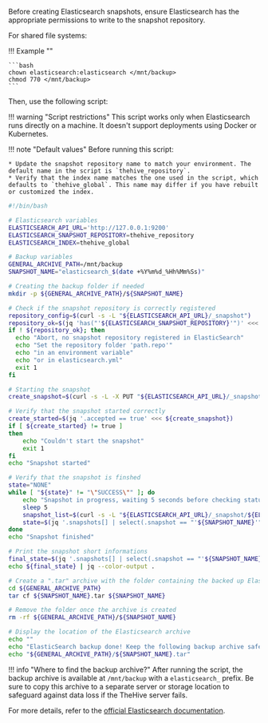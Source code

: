 Before creating Elasticsearch snapshots, ensure Elasticsearch has the appropriate permissions to write to the snapshot repository.

For shared file systems:

!!! Example ""

    ```bash
    chown elasticsearch:elasticsearch </mnt/backup>
    chmod 770 </mnt/backup>
    ```

Then, use the following script:

!!! warning "Script restrictions"
    This script works only when Elasticsearch runs directly on a machine. It doesn't support deployments using Docker or Kubernetes.

!!! note "Default values"
    Before running this script:

    * Update the snapshot repository name to match your environment. The default name in the script is `thehive_repository`.
    * Verify that the index name matches the one used in the script, which defaults to `thehive_global`. This name may differ if you have rebuilt or customized the index.

```bash
#!/bin/bash

# Elasticsearch variables
ELASTICSEARCH_API_URL='http://127.0.0.1:9200'
ELASTICSEARCH_SNAPSHOT_REPOSITORY=thehive_repository
ELASTICSEARCH_INDEX=thehive_global

# Backup variables
GENERAL_ARCHIVE_PATH=/mnt/backup
SNAPSHOT_NAME="elasticsearch_$(date +%Y%m%d_%Hh%Mm%Ss)"

# Creating the backup folder if needed
mkdir -p ${GENERAL_ARCHIVE_PATH}/${SNAPSHOT_NAME}

# Check if the snapshot repository is correctly registered
repository_config=$(curl -s -L "${ELASTICSEARCH_API_URL}/_snapshot")
repository_ok=$(jq 'has("'${ELASTICSEARCH_SNAPSHOT_REPOSITORY}'")' <<< ${repository_config})
if ! ${repository_ok}; then
  echo "Abort, no snapshot repository registered in ElasticSearch"
  echo "Set the repository folder 'path.repo'"
  echo "in an environment variable"
  echo "or in elasticsearch.yml"
  exit 1
fi

# Starting the snapshot
create_snapshot=$(curl -s -L -X PUT "${ELASTICSEARCH_API_URL}/_snapshot/thehive_repository/${SNAPSHOT_NAME}" -H 'Content-Type: application/json' -d '{"indices":"'${ELASTICSEARCH_INDEX}'", "ignore_unavailable":true, "include_global_state":false}')

# Verify that the snapshot started correctly
create_started=$(jq '.accepted == true' <<< ${create_snapshot})
if [ ${create_started} != true ]
then
    echo "Couldn't start the snapshot"
    exit 1
fi
echo "Snapshot started"

# Verify that the snapshot is finshed
state="NONE"
while [ "${state}" != "\"SUCCESS\"" ]; do
    echo "Snapshot in progress, waiting 5 seconds before checking status again..."
    sleep 5
    snapshot_list=$(curl -s -L "${ELASTICSEARCH_API_URL}/_snapshot/${ELASTICSEARCH_SNAPSHOT_REPOSITORY}/*?verbose=false")
    state=$(jq '.snapshots[] | select(.snapshot == "'${SNAPSHOT_NAME}'").state' <<< ${snapshot_list})
done
echo "Snapshot finished"

# Print the snapshot short informations
final_state=$(jq '.snapshots[] | select(.snapshot == "'${SNAPSHOT_NAME}'")' <<< ${snapshot_list})
echo ${final_state} | jq --color-output .

# Create a ".tar" archive with the folder containing the backed up Elasticsearch index
cd ${GENERAL_ARCHIVE_PATH}
tar cf ${SNAPSHOT_NAME}.tar ${SNAPSHOT_NAME}

# Remove the folder once the archive is created
rm -rf ${GENERAL_ARCHIVE_PATH}/${SNAPSHOT_NAME}

# Display the location of the Elasticsearch archive
echo ""
echo "ElasticSearch backup done! Keep the following backup archive safe:"
echo "${GENERAL_ARCHIVE_PATH}/${SNAPSHOT_NAME}.tar"
```

!!! info "Where to find the backup archive?"
    After running the script, the backup archive is available at `/mnt/backup` with a `elasticsearch_` prefix. Be sure to copy this archive to a separate server or storage location to safeguard against data loss if the TheHive server fails.

For more details, refer to the [official Elasticsearch documentation](https://www.elastic.co/guide/en/elasticsearch/reference/current/snapshot-restore.html).